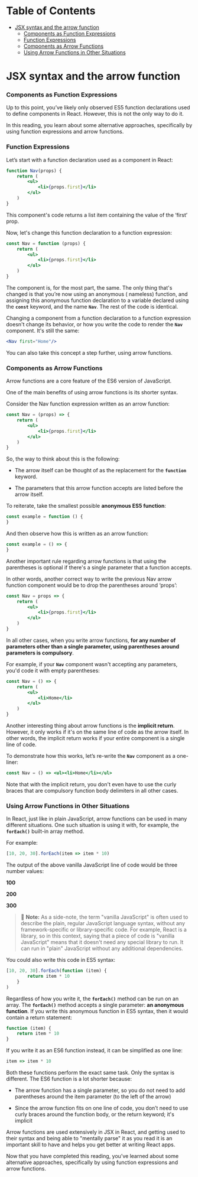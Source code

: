 # Table of Contents
- [JSX syntax and the arrow function](#jsx-syntax-and-the-arrow-function)
    + [Components as Function Expressions](#components-as-function-expressions)
    + [Function Expressions](#function-expressions)
    + [Components as Arrow Functions](#components-as-arrow-functions)
    + [Using Arrow Functions in Other Situations](#using-arrow-functions-in-other-situations)

# JSX syntax and the arrow function

### Components as Function Expressions

Up to this point, you’ve likely only observed ES5 function declarations used to define components in React. However,
this is not the only way to do it.

In this reading, you learn about some alternative approaches, specifically by using function expressions and arrow
functions.

### Function Expressions

Let’s start with a function declaration used as a component in React:

```jsx
function Nav(props) {
    return (
        <ul>
            <li>{props.first}</li>
        </ul>
    )
}
```

This component's code returns a list item containing the value of the ‘first’ prop.

Now, let's change this function declaration to a function expression:

```jsx
const Nav = function (props) {
    return (
        <ul>
            <li>{props.first}</li>
        </ul>
    )
}
```

The component is, for the most part, the same. The only thing that's changed is that you’re now using an anonymous (
nameless) function, and assigning this anonymous function declaration to a variable declared using the **`const`**
keyword, and the name **`Nav`**. The rest of the code is identical.

Changing a component from a function declaration to a function expression doesn't change its behavior, or how you write
the code to render the **`Nav`** component. It's still the same:

```jsx
<Nav first="Home"/>
```

You can also take this concept a step further, using arrow functions.

### Components as Arrow Functions

Arrow functions are a core feature of the ES6 version of JavaScript.

One of the main benefits of using arrow functions is its shorter syntax.

Consider the Nav function expression written as an arrow function:

```jsx
const Nav = (props) => {
    return (
        <ul>
            <li>{props.first}</li>
        </ul>
    )
}
```

So, the way to think about this is the following:

* The arrow itself can be thought of as the replacement for the **`function`** keyword.

* The parameters that this arrow function accepts are listed before the arrow itself.

To reiterate, take the smallest possible **anonymous ES5 function**:

```jsx
const example = function () {
}
```

And then observe how this is written as an arrow function:

```jsx
const example = () => {
}
```

Another important rule regarding arrow functions is that using the parentheses is optional if there's a single parameter
that a function accepts.

In other words, another correct way to write the previous Nav arrow function component would be to drop the parentheses
around ‘props’:

```jsx
const Nav = props => {
    return (
        <ul>
            <li>{props.first}</li>
        </ul>
    )
}
```

In all other cases, when you write arrow functions, **for any number of parameters other than a single parameter, using
parentheses around parameters is compulsory**.

For example, if your **`Nav`** component wasn't accepting any parameters, you'd code it with empty parentheses:

```jsx
const Nav = () => {
    return (
        <ul>
            <li>Home</li>
        </ul>
    )
}
```

Another interesting thing about arrow functions is the **implicit return**. However, it only works if it's on the same
line of code as the arrow itself. In other words, the implicit return works if your entire component is a single line of
code.

To demonstrate how this works, let’s re-write the **`Nav`** component as a one-liner:

```jsx
const Nav = () => <ul><li>Home</li></ul>
```

Note that with the implicit return, you don't even have to use the curly braces that are compulsory function body
delimiters in all other cases.

### Using Arrow Functions in Other Situations

In React, just like in plain JavaScript, arrow functions can be used in many different situations. One such situation is
using it with, for example, the **`forEach()`** built-in array method.

For example:

```javascript
[10, 20, 30].forEach(item => item * 10)
```

The output of the above vanilla JavaScript line of code would be three number values:

**100**

**200**

**300**

> :memo: **Note:** As a side-note, the term "vanilla JavaScript" is often used to describe the plain, regular JavaScript language syntax,
without any framework-specific or library-specific code. For example, React is a library, so in this context, saying
that a piece of code is "vanilla JavaScript" means that it doesn't need any special library to run. It can run in 
"plain" JavaScript without any additional dependencies.

You could also write this code in ES5 syntax:

```javascript
[10, 20, 30].forEach(function (item) {
        return item * 10
    }
)
```

Regardless of how you write it, the **`forEach()`** method can be run on an array. The **`forEach()`** method accepts a
single parameter: **an anonymous function**. If you write this anonymous function in ES5 syntax, then it would contain a
return statement:

```javascript
function (item) {
    return item * 10
}
```

If you write it as an ES6 function instead, it can be simplified as one line:

```javascript
item => item * 10
```

Both these functions perform the exact same task. Only the syntax is different. The ES6 function is a lot shorter
because:

* The arrow function has a single parameter, so you do not need to add parentheses around the item parameter (to the
  left of the arrow)

* Since the arrow function fits on one line of code, you don’t need to use curly braces around the function body, or the
  return keyword; it's implicit

Arrow functions are used extensively in JSX in React, and getting used to their syntax and being able to "mentally
parse" it as you read it is an important skill to have and helps you get better at writing React apps.

Now that you have completed this reading, you’ve learned about some alternative approaches, specifically by using
function expressions and arrow functions.
